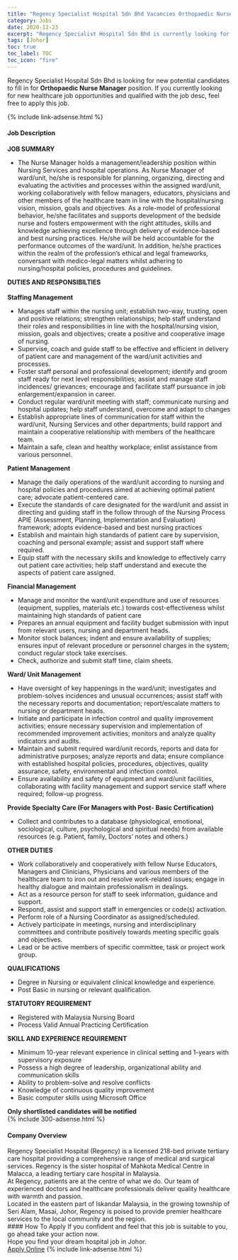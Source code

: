 ```yaml
---
title: "Regency Specialist Hospital Sdn Bhd Vacancies Orthopaedic Nurse Manager" 
category: Jobs 
date: 2020-12-23 
excerpt: "Regency Specialist Hospital Sdn Bhd is currently looking for suitable person to fill in the Orthopaedic Nurse Manager which positioned at Johor" 
tags: [Johor] 
toc: true 
toc_label: TOC 
toc_icon: "fire" 
--- 
```


<p>Regency Specialist Hospital Sdn Bhd is looking for new potential candidates to fill in for <b>Orthopaedic Nurse Manager</b> position. If you currently looking for new healthcare job opportunities and qualified with the job desc, feel free to apply this job.
</p>{% include link-adsense.html %} 
<div><div><div><h4>Job Description</h4></div></div><div><div><span><div><div><strong>JOB SUMMARY</strong></div><ul><li>The Nurse Manager holds a management/leadership position within Nursing Services and hospital operations. As Nurse Manager of ward/unit, he/she is responsible for planning, organizing, directing and evaluating the activities and processes within the assigned ward/unit, working collaboratively with fellow managers, educators, physicians and other members of the healthcare team in line with the hospital/nursing vision, mission, goals and objectives. As a role-model of professional behavior, he/she facilitates and supports development of the bedside nurse and fosters empowerment with the right attitudes, skills and knowledge achieving excellence through delivery of evidence-based and best nursing practices. He/she will be held accountable for the performance outcomes of the ward/unit. In addition, he/she practices within the realm of the profession&#8217;s ethical and legal frameworks, conversant with medico-legal matters whilst adhering to nursing/hospital policies, procedures and guidelines.</li></ul><div><strong>DUTIES AND RESPONSIBILTIES</strong></div><div><br><strong>Staffing Management</strong><ul><li>Manages staff within the nursing unit; establish two-way, trusting, open and positive relations; strengthen relationships; help staff understand their roles and responsibilities in line with the hospital/nursing vision, mission, goals and objectives; create a positive and cooperative image of nursing.</li><li>Supervise, coach and guide staff to be effective and efficient in delivery of patient care and management of the ward/unit activities and processes.</li><li>Foster staff personal and professional development; identify and groom staff ready for next level responsibilities; assist and manage staff incidences/ grievances; encourage and facilitate staff pursuance in job enlargement/expansion in career.</li><li>Conduct regular ward/unit meeting with staff; communicate nursing and hospital updates; help staff understand, overcome and adapt to changes</li><li>Establish appropriate lines of communication for staff within the ward/unit, Nursing Services and other departments; build rapport and maintain a cooperative relationship with members of the healthcare team.</li><li>Maintain a safe, clean and healthy workplace; enlist assistance from various personnel.</li></ul><strong>Patient Management</strong><ul><li>Manage the daily operations of the ward/unit according to nursing and hospital policies and procedures aimed at achieving optimal patient care; advocate patient-centered care.</li><li>Execute the standards of care designated for the ward/unit and assist in directing and guiding staff in the follow through of the Nursing Process APIE (Assessment, Planning, Implementation and Evaluation) framework; adopts evidence-based and best nursing practices</li><li>Establish and maintain high standards of patient care by supervision, coaching and personal example; assist and support staff where required.</li><li>Equip staff with the necessary skills and knowledge to effectively carry out patient care activities; help staff understand and execute the aspects of patient care assigned.</li></ul><div><strong>Financial Management</strong></div><ul><li>Manage and monitor the ward/unit expenditure and use of resources (equipment, supplies, materials etc.) towards cost-effectiveness whilst maintaining high standards of patient care</li><li>Prepares an annual equipment and facility budget submission with input from relevant users, nursing and department heads.</li><li>Monitor stock balances; indent and ensure availability of supplies; ensures input of relevant procedure or personnel charges in the system; conduct regular stock take exercises.</li><li>Check, authorize and submit staff time, claim sheets.</li></ul><div><strong>Ward/ Unit Management</strong></div><ul><li>Have oversight of key happenings in the ward/unit; investigates and problem-solves incidences and unusual occurrences; assist staff with the necessary reports and documentation; report/escalate matters to nursing or department heads.</li><li>Initiate and participate in infection control and quality improvement activities; ensure necessary supervision and implementation of recommended improvement activities; monitors and analyze quality indicators and audits.</li><li>Maintain and submit required ward/unit records, reports and data for administrative purposes; analyze reports and data; ensure compliance with established hospital policies, procedures, objectives, quality assurance, safety, environmental and infection control.</li><li>Ensure availability and safety of equipment and ward/unit facilities, collaborating with facility management and support service staff where required; follow-up progress.</li></ul></div><div><strong>Provide Specialty Care (For Managers with Post- Basic Certification)</strong></div><ul><li>Collect and contributes to a database (physiological, emotional, sociological, culture, psychological and spiritual needs) from available resources (e.g. Patient, family, Doctors&#8217; notes and others.)</li></ul><div><strong>OTHER DUTIES</strong></div><ul><li>Work collaboratively and cooperatively with fellow Nurse Educators, Managers and Clinicians, Physicians and various members of the healthcare team to iron out and resolve work-related issues; engage in healthy dialogue and maintain professionalism in dealings.</li><li>Act as a resource person for staff to seek information, guidance and support.</li><li>Respond, assist and support staff in emergencies or code(s) activation.</li><li>Perform role of a Nursing Coordinator as assigned/scheduled.</li><li>Actively participate in meetings, nursing and interdisciplinary committees and contribute positively towards meeting specific goals and objectives.</li><li>Lead or be active members of specific committee, task or project work group.</li></ul><div><strong>QUALIFICATIONS</strong></div><ul><li>Degree in Nursing or equivalent clinical knowledge and experience.</li><li>Post Basic in nursing or relevant qualification.</li></ul><div><strong>STATUTORY REQUIREMENT</strong></div><ul><li>Registered with Malaysia Nursing Board</li><li>Process Valid Annual Practicing Certification</li></ul><div><strong>SKILL AND EXPERIENCE REQUIREMENT</strong></div><ul><li>Minimum 10-year relevant experience in clinical setting and 1-years with supervisory exposure</li><li>Possess a high degree of leadership, organizational ability and communication skills</li><li>Ability to problem-solve and resolve conflicts</li><li>Knowledge of continuous quality improvement</li><li>Basic computer skills using Microsoft Office</li></ul><div><strong>Only shortlisted candidates will be notified</strong></div></div></span></div></div></div> 
{% include 300-adsense.html %} 
<div><div><div><h4>Company Overview</h4></div></div><div><div><span><div><div>
<div>
		Regency Specialist Hospital (Regency) is a licensed 218-bed private tertiary care hospital providing a comprehensive range of medical and surgical services. Regency is the sister hospital of Mahkota Medical Centre in Malacca, a leading tertiary care hospital in Malaysia.</div>
<div>
		At Regency, patients are at the centre of what we do. Our team of experienced doctors and healthcare professionals deliver quality healthcare with warmth and passion.</div>
<div>
		Located in the eastern part of Iskandar Malaysia, in the growing township of Seri Alam, Masai, Johor, Regency is poised to provide premier healthcare services to the local community and the region.</div>
</div></div></span></div></div></div> 
#### How To Apply 
If you confident and feel that this job is suitable to you, go ahead take your action now. <br/> 
Hope you find your dream hospital job in Johor. <br/> 
<a href="https://www.jobstreet.com.my/en/job/orthopaedic-nurse-manager-4449969?jobId=jobstreet-my-job-4449969&sectionRank=29&token=0~bf2e7fa1-4c56-4a58-91bb-a45f6826d3dc&fr=SRP%20View%20In%20New%20Ta" class="btn btn--warning" target="_blank" rel="nofollow noopenner">Apply Online</a> 
{% include link-adsense.html %} 